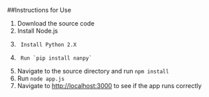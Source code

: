 ##Instructions for Use

1.	Download the source code
2.	Install Node.js
3.  	Install Python 2.X
4.  	Run `pip install nanpy`
5.	Navigate to the source directory and run `npm install`
6.	Run `node app.js`
7.	Navigate to [http://localhost:3000](http://localhost:3000) to see if the app runs correctly
